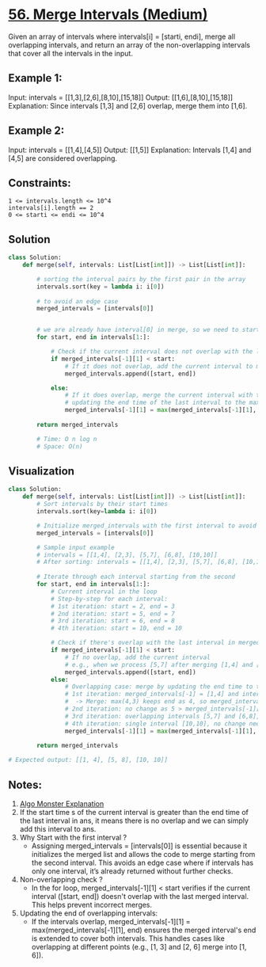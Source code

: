  # [56. Merge Intervals (Medium)]()

Given an array of intervals where intervals[i] = [starti, endi], merge all overlapping intervals, and return an array of the non-overlapping intervals that cover all the intervals in the input.

 

## **Example 1:**

Input: intervals = [[1,3],[2,6],[8,10],[15,18]]
Output: [[1,6],[8,10],[15,18]]
Explanation: Since intervals [1,3] and [2,6] overlap, merge them into [1,6].

## **Example 2:**

Input: intervals = [[1,4],[4,5]]
Output: [[1,5]]
Explanation: Intervals [1,4] and [4,5] are considered overlapping.

## **Constraints:**

    1 <= intervals.length <= 10^4
    intervals[i].length == 2
    0 <= starti <= endi <= 10^4


## Solution
```python
class Solution:
    def merge(self, intervals: List[List[int]]) -> List[List[int]]:

        # sorting the interval pairs by the first pair in the array
        intervals.sort(key = lambda i: i[0])
        
        # to avoid an edge case
        merged_intervals = [intervals[0]]


        # we are already have interval[0] in merge, so we need to start from interval[1] position
        for start, end in intervals[1:]:

            # Check if the current interval does not overlap with the last interval in merged_intervals
            if merged_intervals[-1][1] < start:
                # If it does not overlap, add the current interval to merged_intervals
                merged_intervals.append([start, end])

            else:
                # If it does overlap, merge the current interval with the last one by
                # updating the end time of the last interval to the maximum end time seen so far
                merged_intervals[-1][1] = max(merged_intervals[-1][1], end)
        
        return merged_intervals 

        # Time: O n log n
        # Space: O(n)
```
## **Visualization**
```python
class Solution:
    def merge(self, intervals: List[List[int]]) -> List[List[int]]:
        # Sort intervals by their start times
        intervals.sort(key=lambda i: i[0])

        # Initialize merged_intervals with the first interval to avoid edge cases
        merged_intervals = [intervals[0]]

        # Sample input example
        # intervals = [[1,4], [2,3], [5,7], [6,8], [10,10]]
        # After sorting: intervals = [[1,4], [2,3], [5,7], [6,8], [10,10]]
        
        # Iterate through each interval starting from the second
        for start, end in intervals[1:]:
            # Current interval in the loop
            # Step-by-step for each interval:
            # 1st iteration: start = 2, end = 3
            # 2nd iteration: start = 5, end = 7
            # 3rd iteration: start = 6, end = 8
            # 4th iteration: start = 10, end = 10

            # Check if there's overlap with the last interval in merged_intervals
            if merged_intervals[-1][1] < start:
                # If no overlap, add the current interval
                # e.g., when we process [5,7] after merging [1,4] and [2,3]
                merged_intervals.append([start, end])
            else:
                # Overlapping case: merge by updating the end time to the maximum end
                # 1st iteration: merged_intervals[-1] = [1,4] and interval = [2,3]
                #  -> Merge: max(4,3) keeps end as 4, so merged_intervals[-1] = [1,4]
                # 2nd iteration: no change as 5 > merged_intervals[-1][1] = 4
                # 3rd iteration: overlapping intervals [5,7] and [6,8], merge to [5,8]
                # 4th iteration: single interval [10,10], no change needed
                merged_intervals[-1][1] = max(merged_intervals[-1][1], end)
        
        return merged_intervals

# Expected output: [[1, 4], [5, 8], [10, 10]]
```

## Notes:
1. [Algo Monster Explanation](https://algo.monster/liteproblems/56)
2. If the start time s of the current interval is greater than the end time of the last interval in ans, it means there is no overlap and we can simply add this interval to ans.
3. Why Start with the first interval ? 
   - Assigning merged_intervals = [intervals[0]] is essential because it initializes the merged list and allows the code to merge starting from the second interval. This avoids an edge case where if intervals has only one interval, it’s already returned without further checks.
4. Non-overlapping check ? 
    - In the for loop, merged_intervals[-1][1] < start verifies if the current interval ([start, end]) doesn't overlap with the last merged interval. This helps prevent incorrect merges.
5. Updating the end of overlapping intervals: 
    - If the intervals overlap, merged_intervals[-1][1] = max(merged_intervals[-1][1], end) ensures the merged interval's end is extended to cover both intervals. This handles cases like overlapping at different points (e.g., [1, 3] and [2, 6] merge into [1, 6]).